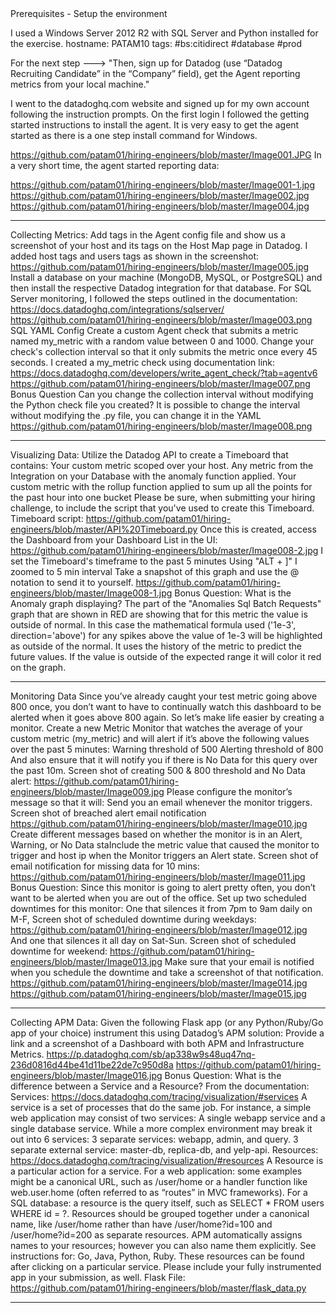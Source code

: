 <!DOCTYPE html>
<html>
Prerequisites - Setup the environment

I used a Windows Server 2012 R2 with SQL Server and Python installed for the exercise. hostname: PATAM10 tags: #bs:citidirect #database #prod

For the next step ---> "Then, sign up for Datadog (use “Datadog Recruiting Candidate” in the “Company” field), get the Agent reporting metrics from your local machine."

I went to the datadoghq.com website and signed up for my own account following the instruction prompts. On the first login I followed the getting started instructions to install the agent. It is very easy to get the agent started as there is a one step install command for Windows.

https://github.com/patam01/hiring-engineers/blob/master/Image001.JPG
In a very short time, the agent started reporting data:

https://github.com/patam01/hiring-engineers/blob/master/Image001-1.jpg
https://github.com/patam01/hiring-engineers/blob/master/Image002.jpg
https://github.com/patam01/hiring-engineers/blob/master/Image004.jpg
________________________________________
Collecting Metrics:
Add tags in the Agent config file and show us a screenshot of your host and its tags on the Host Map page in Datadog. 
I added host tags and users tags as shown in the screenshot:
https://github.com/patam01/hiring-engineers/blob/master/Image005.jpg
Install a database on your machine (MongoDB, MySQL, or PostgreSQL) and then install the respective Datadog integration for that database.
For SQL Server monitoring, I followed the steps outlined in the documentation: https://docs.datadoghq.com/integrations/sqlserver/
https://github.com/patam01/hiring-engineers/blob/master/Image003.png SQL YAML Config
Create a custom Agent check that submits a metric named my_metric with a random value between 0 and 1000. Change your check's collection interval so that it only submits the metric once every 45 seconds.
I created a my_metric check using documentation link: https://docs.datadoghq.com/developers/write_agent_check/?tab=agentv6
https://github.com/patam01/hiring-engineers/blob/master/Image007.png
Bonus Question Can you change the collection interval without modifying the Python check file you created?
It is possible to change the interval without modifying the .py file, you can change it in the YAML
https://github.com/patam01/hiring-engineers/blob/master/Image008.png
________________________________________
Visualizing Data:
Utilize the Datadog API to create a Timeboard that contains:
Your custom metric scoped over your host. Any metric from the Integration on your Database with the anomaly function applied. Your custom metric with the rollup function applied to sum up all the points for the past hour into one bucket
Please be sure, when submitting your hiring challenge, to include the script that you've used to create this Timeboard.
Timeboard script: https://github.com/patam01/hiring-engineers/blob/master/API%20Timeboard.py
Once this is created, access the Dashboard from your Dashboard List in the UI:
https://github.com/patam01/hiring-engineers/blob/master/Image008-2.jpg
I set the Timeboard's timeframe to the past 5 minutes Using "ALT + ]" I zoomed to 5 min interval Take a snapshot of this graph and use the @ notation to send it to yourself.
https://github.com/patam01/hiring-engineers/blob/master/Image008-1.jpg
Bonus Question: What is the Anomaly graph displaying?
The part of the "Anomalies Sql Batch Requests" graph that are shown in RED are showing that for this metric the value is outside of normal. In this case the mathematical formula used ('1e-3', direction='above') for any spikes above the value of 1e-3 will be highlighted as outside of the normal. It uses the history of the metric to predict the future values. If the value is outside of the expected range it will color it red on the graph.
________________________________________
Monitoring Data
Since you’ve already caught your test metric going above 800 once, you don’t want to have to continually watch this dashboard to be alerted when it goes above 800 again. So let’s make life easier by creating a monitor.
Create a new Metric Monitor that watches the average of your custom metric (my_metric) and will alert if it’s above the following values over the past 5 minutes:
Warning threshold of 500 Alerting threshold of 800 And also ensure that it will notify you if there is No Data for this query over the past 10m.
Screen shot of creating 500 & 800 threshold and No Data alert:
https://github.com/patam01/hiring-engineers/blob/master/Image009.jpg
Please configure the monitor’s message so that it will: Send you an email whenever the monitor triggers.
Screen shot of breached alert email notification
https://github.com/patam01/hiring-engineers/blob/master/Image010.jpg
Create different messages based on whether the monitor is in an Alert, Warning, or No Data staInclude the metric value that caused the monitor to trigger and host ip when the Monitor triggers an Alert state.
Screen shot of email notification for missing data for 10 mins:
https://github.com/patam01/hiring-engineers/blob/master/Image011.jpg
Bonus Question: Since this monitor is going to alert pretty often, you don’t want to be alerted when you are out of the office. Set up two scheduled downtimes for this monitor:
One that silences it from 7pm to 9am daily on M-F,
Screen shot of scheduled downtime during weekdays:
https://github.com/patam01/hiring-engineers/blob/master/Image012.jpg
And one that silences it all day on Sat-Sun.
Screen shot of scheduled downtime for weekend:
https://github.com/patam01/hiring-engineers/blob/master/Image013.jpg
Make sure that your email is notified when you schedule the downtime and take a screenshot of that notification.
<Add screen shots for scheduled downtime email notification>
https://github.com/patam01/hiring-engineers/blob/master/Image014.jpg https://github.com/patam01/hiring-engineers/blob/master/Image015.jpg
________________________________________
Collecting APM Data:
Given the following Flask app (or any Python/Ruby/Go app of your choice) instrument this using Datadog’s APM solution:
Provide a link and a screenshot of a Dashboard with both APM and Infrastructure Metrics.
https://p.datadoghq.com/sb/ap338w9s48uq47nq-236d0816d44be41d11be22de7c950d8a
https://github.com/patam01/hiring-engineers/blob/master/Image016.jpg
Bonus Question: What is the difference between a Service and a Resource? From the documentation:
Services: https://docs.datadoghq.com/tracing/visualization/#services
A service is a set of processes that do the same job. For instance, a simple web application may consist of two services:
A single webapp service and a single database service.
While a more complex environment may break it out into 6 services:
3 separate services: webapp, admin, and query. 3 separate external service: master-db, replica-db, and yelp-api.
Resources: https://docs.datadoghq.com/tracing/visualization/#resources
A Resource is a particular action for a service.
For a web application: some examples might be a canonical URL, such as /user/home or a handler function like web.user.home (often referred to as “routes” in MVC frameworks). For a SQL database: a resource is the query itself, such as SELECT * FROM users WHERE id = ?.
Resources should be grouped together under a canonical name, like /user/home rather than have /user/home?id=100 and /user/home?id=200 as separate resources. APM automatically assigns names to your resources; however you can also name them explicitly. See instructions for: Go, Java, Python, Ruby.
These resources can be found after clicking on a particular service.
Please include your fully instrumented app in your submission, as well.
Flask File: https://github.com/patam01/hiring-engineers/blob/master/flask_data.py
________________________________________


</html>
